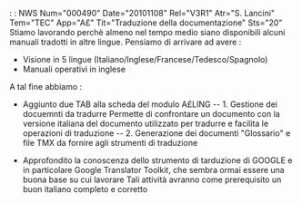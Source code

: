  :  : NWS Num="000490" Date="20101108" Rel="V3R1" Atr="S. Lancini" Tem="TEC" App="A£" Tit="Traduzione della documentazione" Sts="20"
Stiamo lavorando perchè almeno nel tempo medio siano disponibili alcuni manuali tradotti in altre lingue.
Pensiamo di arrivare ad avere : 
- Visione in 5 lingue (Italiano/Inglese/Francese/Tedesco/Spagnolo)
- Manuali operativi in inglese

A tal fine abbiamo : 

- Aggiunto due TAB alla scheda del modulo A£LING
-- 1. Gestione dei docuemnti da tradurre
Permette di confrontare un documento con la versione italiana del documento utilizzato per tradurre e facilita le operazioni di traduzione
-- 2. Generazione dei documenti "Glossario" e file TMX da fornire agli strumenti di traduzione

- Approfondito la conoscenza dello strumento di tarduzione di GOOGLE e in particolare
Google Translator Toolkit, che sembra ormai essere una buona base su cui lavorare 
Tali attività avranno come prerequisito un buon italiano completo e corretto 